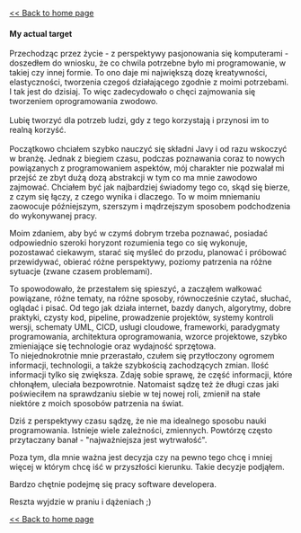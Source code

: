 [<< Back to home page](../README.md)

#### My actual target
Przechodząc przez życie - z perspektywy pasjonowania się komputerami - doszedłem do wniosku, że co chwila potrzebne było mi programowanie, w takiej czy
innej formie. To ono daje mi największą dozę kreatywności, elastyczności, tworzenia czegoś działającego
zgodnie z moimi potrzebami. I tak jest do dzisiaj. To więc zadecydowało o chęci zajmowania się tworzeniem
oprogramowania zwodowo.
<br><br>
Lubię tworzyć dla potrzeb ludzi, gdy z tego korzystają i przynosi im to realną korzyść.
<br><br>
Początkowo chciałem szybko nauczyć się składni Javy i od razu wskoczyć w branżę. Jednak z biegiem czasu, podczas poznawania
coraz to nowych powiązanych z programowaniem aspektów, mój charakter nie pozwalał mi przejść ze zbyt dużą dozą
abstrakcji w tym co ma mnie zawodowo zajmować. Chciałem być jak najbardziej świadomy tego co, skąd się bierze, z czym się łączy, z czego wynika i dlaczego.
To w moim mniemaniu zaowocuje późniejszym, szerszym i mądrzejszym sposobem podchodzenia do wykonywanej pracy.

Moim zdaniem, aby być w czymś dobrym trzeba poznawać, posiadać odpowiednio szeroki horyzont rozumienia tego co się wykonuje,
pozostawać ciekawym, starać się myśleć do przodu, planować i próbować przewidywać, obierać różne
perspektywy, poziomy patrzenia na różne sytuacje (zwane czasem problemami).

To spowodowało, że przestałem się spieszyć, a zacząłem wałkować powiązane, różne tematy, na różne sposoby, równocześnie czytać,
słuchać, oglądać i pisać. Od tego jak działa internet, bazdy danych, algorytmy, dobre praktyki, czysty
kod, pipeline, prowadzenie projektów, systemy kontroli wersji, schematy UML, CICD, usługi cloudowe, frameworki,
paradygmaty programowania, architektura oprogramowania, wzorce projektowe, szybko zmieniające się technologie oraz
wydajność sprzętowa.  
To niejednokrotnie mnie przerastało, czułem się przytłoczony ogromem informacji, technologii, a także szybkością zachodzących zmian.  Ilość informacji tylko się zwiększa. Zdaję sobie sprawę, że część informacji, które chłonąłem, uleciała bezpowrotnie. Natomaist sądzę też że długi czas jaki poświeciłem na sprawdzaniu siebie w tej nowej roli, zmienił na stałe niektóre z moich sposobów patrzenia na świat. 

Dziś z perspektywy czasu sądzę, że nie ma idealnego sposobu nauki programowania. Istnieje wiele zależności, zmiennych. Powtórzę często przytaczany banał - "najważniejsza jest wytrwałość".

Poza tym, dla mnie ważna jest decyzja czy na pewno tego chcę i mniej więcej w którym chcę iść w przyszłości kierunku. Takie decyzje podjąłem.

Bardzo chętnie podejmę się pracy software developera. 
 
Reszta wyjdzie w praniu i dążeniach ;)

[<< Back to home page](../README.md)

